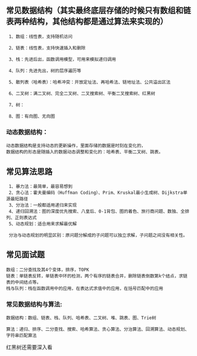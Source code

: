 
## 常见数据结构（其实最终底层存储的时候只有数组和链表两种结构，其他结构都是通过算法来实现的）
     
     1、数组：线性表，支持随机访问

     2、链表：线性表，支持快速插入和删除

     3、栈：先进后出，函数调用模型，可用来模拟递归调用

     4、队列：先进先出，树的层序遍历等

     5、散列表（哈希表）：哈希冲突：开放定址法、再哈希法、链地址法、公共溢出区法

     6、二叉树：满二叉树、完全二叉树、二叉搜索树、平衡二叉搜索树、红黑树

     7、树：

     8、图：有向图、无向图

### 动态数据结构：
    动态数据结构是支持动态的更新操作，里面存储的数据是时刻在变化的，
    数据结构的形态是随插入的数据动态调整和变化的：哈希表、平衡二叉树、跳表。

## 常见算法思路
     1、暴力法：最简单，最容易想到
     2、贪心法：霍夫曼编码（Huffman Coding）、Prim、Kruskal最小生成树、Dijkstra单源最短路径
     3、分治法：一般都适用递归来实现
     4、递归回溯法：图的深度优先搜索、八皇后、0-1背包、图的着色、旅行商问题、数独、全排列、正则表达式
     5、动态规划：适合用来求解最优解
     
     分治与动态规划的明显区别：原问题分解成的子问题可以独立求解，子问题之间没有相关性。

## 常见面试题
    数组：二分查找及其4个变体，排序，TOPK
    链表：单链表反转，单链表中环的检测，两个有序的链表合并，删除链表倒数第k个结点，求链表的中间结点等。
    栈与队列：栈在函数调用中的应用，在表达式求值中的应用，在括号匹配中的应用

### 常见数据结构与算法:

    数据结构：数组、链表、栈、队列、哈希表、二叉树、堆、跳表、图、Trie树
    
    算法：递归、排序、二分查找、搜索、哈希算法、贪心算法、分治算法、回溯算法、动态规划、字符串匹配算法


红黑树还需要深入看
